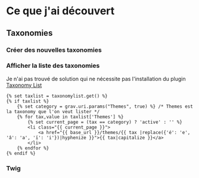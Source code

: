 # Ce que j'ai découvert

## Taxonomies

### Créer des nouvelles taxonomies

### Afficher la liste des taxonomies

Je n'ai pas trouvé de solution qui ne nécessite pas l'installation du plugin [Taxonomy List](https://github.com/getgrav/grav-plugin-taxonomylist)

```
{% set taxlist = taxonomylist.get() %}
{% if taxlist %}
    {% set category = grav.uri.params("Themes", true) %} /* Themes est la taxonomy que l'on veut lister */
    {% for tax,value in taxlist['Themes'] %}
        {% set current_page = (tax == category) ? 'active' : '' %}
        <li class="{{ current_page }}">
            <a href="{{ base_url }}/themes/{{ tax |replace({'é': 'e', 'â': 'a', 'ï': 'i'})|hyphenize }}">{{ tax|capitalize }}</a>
        </li>
    {% endfor %}
{% endif %}
```


### Twig

